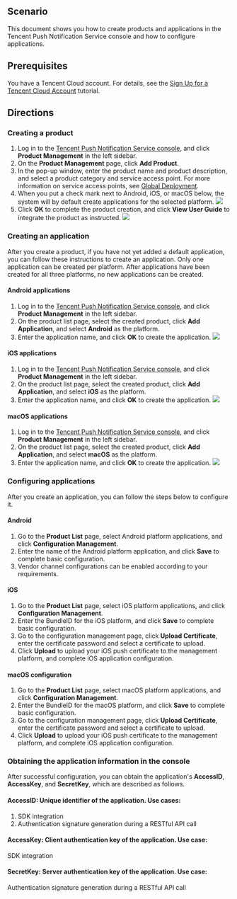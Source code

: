 ## Scenario

This document shows you how to create products and applications in the Tencent Push Notification Service console and how to configure applications.

## Prerequisites

You have a Tencent Cloud account. For details, see the [Sign Up for a Tencent Cloud Account](https://www.tencentcloud.com/document/product/378/17985) tutorial.

## Directions

### Creating a product

1. Log in to the [Tencent Push Notification Service console](https://console.cloud.tencent.com/tpns), and click **Product Management** in the left sidebar.
2. On the **Product Management** page, click **Add Product**.
3. In the pop-up window, enter the product name and product description, and select a product category and service access point. For more information on service access points, see [Global Deployment](https://intl.cloud.tencent.com/document/product/1024/35233).
4. When you put a check mark next to Android, iOS, or macOS below, the system will by default create applications for the selected platform.
	 ![](https://main.qcloudimg.com/raw/463013c99e476af32767de8b2d48ff49.png)
5. Click **OK** to complete the product creation, and click **View User Guide** to integrate the product as instructed.
	 ![](https://main.qcloudimg.com/raw/e7f9a7562d4a9f147bcc7bd8ada11e91.png)

### Creating an application

After you create a product, if you have not yet added a default application, you can follow these instructions to create an application. Only one application can be created per platform. After applications have been created for all three platforms, no new applications can be created.

#### Android applications

1. Log in to the [Tencent Push Notification Service console](https://console.cloud.tencent.com/tpns), and click **Product Management** in the left sidebar.
2. On the product list page, select the created product, click **Add Application**, and select **Android** as the platform.
3. Enter the application name, and click **OK** to create the application.
	 ![](https://main.qcloudimg.com/raw/55933b66e480455ddbc366245ed48419.png)

#### iOS applications

1. Log in to the [Tencent Push Notification Service console](https://console.cloud.tencent.com/tpns), and click **Product Management** in the left sidebar.
2. On the product list page, select the created product, click **Add Application**, and select **iOS** as the platform.
3. Enter the application name, and click **OK** to create the application.
	 ![](https://main.qcloudimg.com/raw/e389eda368763dcd46cd6c7b4b800c63.png)

#### macOS applications

1. Log in to the [Tencent Push Notification Service console](https://console.cloud.tencent.com/tpns), and click **Product Management** in the left sidebar.
2. On the product list page, select the created product, click **Add Application**, and select **macOS** as the platform.
3. Enter the application name, and click **OK** to create the application.
	 ![](https://main.qcloudimg.com/raw/e389eda368763dcd46cd6c7b4b800c63.png)

### Configuring applications

After you create an application, you can follow the steps below to configure it.

#### Android

1. Go to the **Product List** page, select Android platform applications, and click **Configuration Management**.
2. Enter the name of the Android platform application, and click **Save** to complete basic configuration.
3. Vendor channel configurations can be enabled according to your requirements.

#### iOS

1. Go to the **Product List** page, select iOS platform applications, and click **Configuration Management**.
2. Enter the BundleID for the iOS platform, and click **Save** to complete basic configuration.
3. Go to the configuration management page, click **Upload Certificate**, enter the certificate password and select a certificate to upload.
4. Click **Upload** to upload your iOS push certificate to the management platform, and complete iOS application configuration.
	 

#### macOS configuration

1. Go to the **Product List** page, select macOS platform applications, and click **Configuration Management**.
2. Enter the BundleID for the macOS platform, and click **Save** to complete basic configuration.
3. Go to the configuration management page, click **Upload Certificate**, enter the certificate password and select a certificate to upload.
4. Click **Upload** to upload your iOS push certificate to the management platform, and complete iOS application configuration.
	 
	
### Obtaining the application information in the console

After successful configuration, you can obtain the application's **AccessID**, **AccessKey**, and **SecretKey**, which are described as follows.

#### AccessID: Unique identifier of the application. Use cases:
1. SDK integration
2. Authentication signature generation during a RESTful API call

#### AccessKey: Client authentication key of the application. Use case:
SDK integration

#### SecretKey: Server authentication key of the application. Use case:
Authentication signature generation during a RESTful API call

